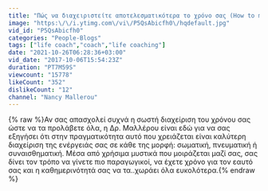 ```yaml
---
title: "Πώς να διαχειριστείτε αποτελεσματικότερα το χρόνο σας (How to manage your time and energy)"
image: "https:\/\/i.ytimg.com\/vi\/P5QsAbicfh0\/hqdefault.jpg"
vid_id: "P5QsAbicfh0"
categories: "People-Blogs"
tags: ["life coach","coach","life coaching"]
date: "2021-10-26T06:28:36+03:00"
vid_date: "2017-10-06T15:54:23Z"
duration: "PT7M59S"
viewcount: "15778"
likeCount: "352"
dislikeCount: "12"
channel: "Nancy Mallerou"
---
```

{% raw %}Αν σας απασχολεί συχνά η σωστή διαχείριση του χρόνου σας ώστε να τα προλάβετε όλα, η Δρ. Μαλλέρου είναι εδώ για να σας εξηγήσει ότι στην πραγματικότητα αυτό που χρειάζεται είναι καλύτερη διαχείριση της ενέργειάς σας σε κάθε της μορφή: σωματική, πνευματική ή συναισθηματική. Μέσα από χρήσιμα μυστικά που μοιράζεται μαζί σας, σας δίνει τον τρόπο να γίνετε πιο παραγωγικοί, να έχετε χρόνο για τον εαυτό σας και η καθημερινότητά σας να τα..χωράει όλα ευκολότερα.{% endraw %}
